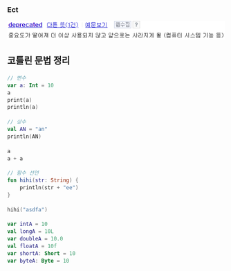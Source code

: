 ### Ect
![](./res/200110/deprecated_의미.PNG)

## 코틀린 문법 정리

```kotlin
// 변수
var a: Int = 10
a
print(a)
println(a)

// 상수
val AN = "an"
println(AN)

a
a + a

// 함수 선언
fun hihi(str: String) {
    println(str + "ee")
}

hihi("asdfa")

var intA = 10
val longA = 10L
var doubleA = 10.0
val floatA = 10f
var shortA: Short = 10
var byteA: Byte = 10


```
